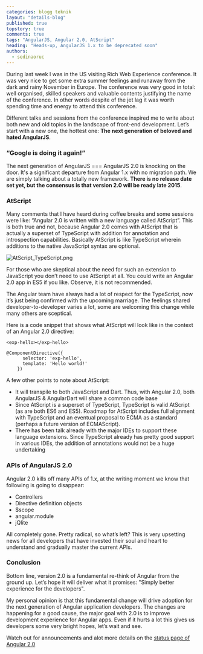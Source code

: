 ```yaml
---
categories: blogg teknik
layout: "details-blog"
published: true
topstory: true
comments: true
tags: "AngularJS, Angular 2.0, AtScript"
heading: "Heads-up, AngularJS 1.x to be deprecated soon"
authors: 
  - sedinaoruc
---
```


During last week I was in the US visiting Rich Web Experience conference. 
It was very nice to get some extra summer feelings and runaway from the dark and rainy November in Europe. 
The conference was very good in total: well organised, skilled speakers and valuable contents justifying the name of the conference. In other words despite of the jet lag it was worth spending time and energy to attend this conference.

Different talks and sessions from the conference inspired me to write about both new and old topics in the landscape of front-end development. Let’s start with a new one, the hottest one: **The next generation of  beloved and hated AngularJS**.


### “Google is doing it again!”
The next generation of AngularJS === AngularJS 2.0 is knocking on the door. It's a significant departure from Angular 1.x with no migration path. We are simply talking about a totally new framework. **There is no release date set yet, but the consensus is that version 2.0 will be ready late 2015**.

### AtScript
Many comments that I have heard during coffee breaks and some sessions were like: “Angular 2.0 is written with a new language called AtScript”. 
This is both true and not, because Angular 2.0 comes with AtScript that is actually a superset of TypeScript with addition for annotation and introspection capabilities. Basically AtScript is like TypeScript wherein additions to the native JavaScript syntax are optional.

![AtScript_TypeScript.png](/assets/blogg/angular20/AtScript_TypeScript.png)

For those who are skeptical about the need for such an extension to JavaScript you don’t need to use AtScript at all. You could write an Angular 2.0 app in ES5 if you like. Observe, it is not recommended.

The Angular team have always had a lot of respect for the TypeScript, now it’s just being confirmed with the upcoming marriage. The feelings shared developer-to-developer varies a lot, some are welcoming this change while many others are sceptical.

Here is a code snippet that shows what AtScript will look like in the context of an Angular 2.0 directive:

	<exp-hello></exp-hello>
    
    @ComponentDirective({
          selector: 'exp-hello',
          template: 'Hello world!'
        })

A few other points to note about AtScript:
- It will transpile to both JavaScript and Dart. Thus, with Angular 2.0, both AngularJS & AngularDart will share a common code base
- Since AtScript is a superset of TypeScript, TypeScript is valid AtScript (as are both ES6 and ES5).
Roadmap for AtScript includes full alignment with TypeScript and an eventual proposal to ECMA as a standard (perhaps a future version of ECMAScript).
- There has been talk already with the major IDEs to support these language extensions. Since TypeScript already has pretty good support in various IDEs, the addition of annotations would not be a huge undertaking


### APIs of AngularJS 2.0
Angular 2.0 kills off many APIs of 1.x, at the writing moment we know that following is going to disappear:
- Controllers
- Directive definition objects
- $scope
- angular.module
- jQlite

All completely gone. Pretty radical, so what’s left? This is very upsetting news for all developers that have invested their soul and heart to understand and gradually master the current APIs. 

### Conclusion
Bottom line, version 2.0 is a fundamental re-think of Angular from the ground up. Let’s hope it will deliver what it promises: "Simply better experience for the developers". 

My personal opinion is that this fundamental change will drive adoption for the next generation of Angular application developers. The changes are happening for a good cause, the major goal with 2.0 is to improve development experience for Angular apps. Even if it hurts a lot this gives us developers some very bright hopes, let’s wait and see.

Watch out for announcements and alot more details on the [status page of Angular 2.0](http://ng-learn.org/2014/03/AngularJS-2-Status-Preview/#annotations)